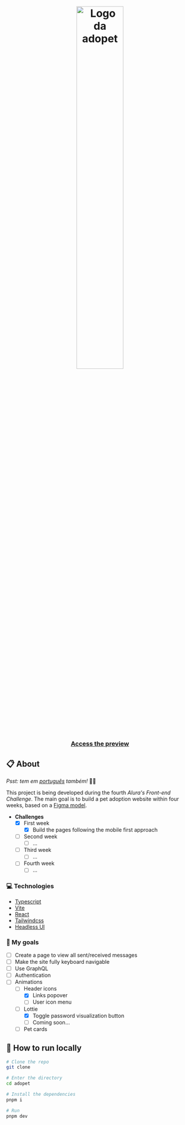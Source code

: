 <h1 align="center">
  <img src="https://ik.imagekit.io/698xlahbaqz/Logos-03_vdyCkQ9Bw.png?ik-sdk-version=javascript-1.4.3&updatedAt=1657315716722" alt="Logo da adopet" width="50%" />
</h1>

<h3 align="center">
  <a href="http://adopet-lovat.vercel.app/">Access the preview</a>
</h3>

## :clipboard: About

*Psst: tem em [português](/README-pt.md) também!* :raising_hand_man:

This project is being developed during the fourth *Alura's Front-end Challenge*. The main goal is to build a pet adoption website within four weeks, based on a [Figma model](https://www.figma.com/file/TlfkDoIu8uyjZNla1T8TpH/Challenge---Adopet).

- **Challenges**
  - [X] First week
    - [X] Build the pages following the mobile first approach
  - [ ] Second week
    - [ ] ...
  - [ ] Third week
    - [ ] ...
  - [ ] Fourth week
    - [ ] ...

### :computer: Technologies

- [Typescript](https://www.typescriptlang.org/)
- [Vite](https://vitejs.dev/)
- [React](https://reactjs.org/)
- [Tailwindcss](https://tailwindcss.com/)
- [Headless UI](https://headlessui.com/)

### :dart: My goals

- [ ] Create a page to view all sent/received messages
- [ ] Make the site fully keyboard navigable
- [ ] Use GraphQL
- [ ] Authentication
- [ ] Animations
  - [ ] Header icons
    - [X] Links popover
    - [ ] User icon menu
  - [ ] Lottie
    - [X] Toggle password visualization button
    - [ ] Coming soon...
  - [ ] Pet cards

## :running: How to run locally

```bash
# Clone the repo
git clone 

# Enter the directory
cd adopet

# Install the dependencies
pnpm i

# Run
pnpm dev
```